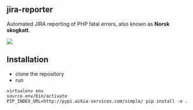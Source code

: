 jira-reporter
-------------

Automated JIRA reporting of PHP fatal errors, also known as **Norsk skogkatt**.

![](http://fashionablygeek.com/wp-content/uploads/2014/11/kitty-cat-viking-hat-04.jpg)

## Installation

* clone the repository
* run

```
virtualenv env
source env/bin/activate
PIP_INDEX_URL=http://pypi.wikia-services.com/simple/ pip install -e .
```

